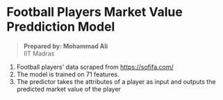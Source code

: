 # Football Players Market Value Preddiction Model
> **Prepared by: Mohammad Ali** <br>
> IIT Madras
1. Football players' data scraped from https://sofifa.com/
2. The model is trained on 71 features.
3. The predictor takes the attributes of a player as input and outputs the predicted market value of the player
